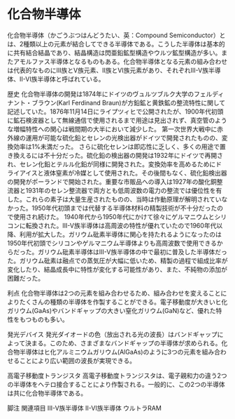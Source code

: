 # 化合物半導体

化合物半導体（かごうぶつはんどうたい、英：Compound Semiconductor）とは、2種類以上の元素が結合してできる半導体である。こうした半導体は基本的に共有結合結晶であり、結晶構造は閃亜鉛鉱型構造やウルツ鉱型構造が多い。またアモルファス半導体となるものもある。化合物半導体となる元素の組み合わせは代表的なものにIII族とV族元素、II族とVI族元素があり、それぞれIII-V族半導体、II-VI族半導体と呼ばれている。

歴史
化合物半導体の開発は1874年にドイツのヴュルツブルク大学のフェルディナント・ブラウン(Karl Ferdinand Braun)が方鉛鉱と黄鉄鉱の整流特性に関して記述していた。1876年11月14日にライプツィヒで公開されたが、1900年代初頭に鉱石検波器として無線通信で使用されるまで用途は見出されず、真空管のような増幅特性への関心は戦間期の大半において減少した。
第一次世界大戦中に赤外線の運用が可能な硫化鉛とセレンの光検出器がドイツで開発されたものの、変換効率は1%未満だった。
さらに硫化セレンは即応性に乏しく、多くの用途で置き換えるには不十分だった。硫化鉛の検出器の開発は1932年にドイツで再開され、セレン化鉛とテルル化鉛が同様に開発された。変換効率を高めるためにドライアイスと液体窒素が冷媒として使用された。その後間もなく、硫化鉛検出器の開発がポーランドで開始された。重要な市販品への導入は1927年の酸化銅整流器と1931年のセレン整流器で両方とも低周波数の電力の整流では優位性を有した。これらの素子は大量生産されたものの、当時は作動原理が解明されていなかった。1950年代初頭までは代替する半導体材料の精製技術が不十分だったので使用され続けた。
1940年代から1950年代にかけて徐々にゲルマニウムとシリコンに転換された。III-V族半導体は高周波の特性が優れていたので1960年代以降、利用が拡大した。ガリウム砒素半導体に関心を持たれるようになったのは1950年代初頭でシリコンやゲルマニウム半導体よりも高周波数で使用できるからだった。ガリウム砒素半導体はIII-V族半導体の中で最初に普及した半導体だった。ガリウム砒素は融点での蒸気圧が大幅に低いため、精製の過程で組成比率が変化したり、結晶成長中に特性が変化する可能性があり、また、不純物の添加が困難だった。

利点
化合物半導体は2つの元素を組み合わせるため、組み合わせを変えることによりたくさんの種類の半導体を作製することができる。電子移動度が大きいヒ化ガリウム(GaAs)やバンドギャップの大きい窒化ガリウム(GaN)など、優れた特性をもつものも多い。

発光デバイス
発光ダイオードの色（放出される光の波長）はバンドギャップによって決まる。このため、さまざまなバンドギャップの半導体が求められる。化合物半導体はヒ化アルミニウムガリウム(AlGaAs)のように3つの元素を組み合わせることにより広い範囲の波長が実現できる。

高電子移動度トランジスタ
高電子移動度トランジスタは、電子親和力の違う2つの半導体をヘテロ接合することにより作製される。一般的に、この2つの半導体は共に化合物半導体である。

脚注
関連項目
III-V族半導体
II-VI族半導体
ウルトラRAM